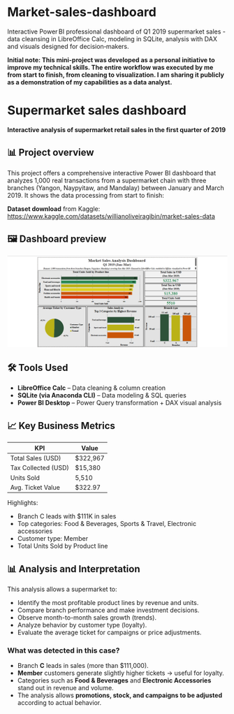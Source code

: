 # Market-sales-dashboard
Interactive Power BI professional dashboard of Q1 2019 supermarket sales - data cleansing in LibreOffice Calc, modeling in SQLite, analysis with DAX and visuals designed for decision‑makers.

**Initial note: This mini-project was developed as a personal initiative to improve my technical skills. The entire workflow was executed by me from start to finish, from cleaning to visualization. I am sharing it publicly as a demonstration of my capabilities as a data analyst.**

# Supermarket sales dashboard

**Interactive analysis of supermarket retail sales in the first quarter of 2019**  

## 📊 Project overview

This project offers a comprehensive interactive Power BI dashboard that analyzes 1,000 real transactions from a supermarket chain with three branches (Yangon, Naypyitaw, and Mandalay) between January and March 2019. It shows the data processing from start to finish:

 **Dataset download** from Kaggle:  
   https://www.kaggle.com/datasets/willianoliveiragibin/market-sales-data

## 🖼️ Dashboard preview

![Dashboard Preview](images/Market_Sales_Dashboard.png)

## 🛠 Tools Used

- **LibreOffice Calc** – Data cleaning & column creation
- **SQLite (via Anaconda CLI)** – Data modeling & SQL queries
- **Power BI Desktop** – Power Query transformation + DAX visual analysis

## 📈 Key Business Metrics

| KPI                     | Value      |
|-------------------------|------------|
| Total Sales (USD)       | $322,967   |
| Tax Collected (USD)     | $15,380    |
| Units Sold              | 5,510      |
| Avg. Ticket Value       | $322.97    |

Highlights:
- Branch C leads with $111K in sales
- Top categories: Food & Beverages, Sports & Travel, Electronic accessories
- Customer type: Member
- Total Units Sold by Product line

## 📊 Analysis and Interpretation

This analysis allows a supermarket to:

- Identify the most profitable product lines by revenue and units.
- Compare branch performance and make investment decisions.
- Observe month-to-month sales growth (trends).
- Analyze behavior by customer type (loyalty).
- Evaluate the average ticket for campaigns or price adjustments.

### What was detected in this case?

- Branch **C** leads in sales (more than $111,000).
- **Member** customers generate slightly higher tickets → useful for loyalty.
- Categories such as **Food & Beverages** and **Electronic Accessories** stand out in revenue and volume.
- The analysis allows **promotions, stock, and campaigns to be adjusted** according to actual behavior.
